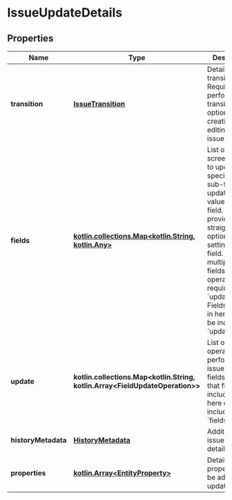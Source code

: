 
# IssueUpdateDetails

## Properties
Name | Type | Description | Notes
------------ | ------------- | ------------- | -------------
**transition** | [**IssueTransition**](IssueTransition.md) | Details of a transition. Required when performing a transition, optional when creating or editing an issue. |  [optional]
**fields** | [**kotlin.collections.Map&lt;kotlin.String, kotlin.Any&gt;**](kotlin.Any.md) | List of issue screen fields to update, specifying the sub-field to update and its value for each field. This field provides a straightforward option when setting a sub-field. When multiple sub-fields or other operations are required, use &#x60;update&#x60;. Fields included in here cannot be included in &#x60;update&#x60;. |  [optional]
**update** | **kotlin.collections.Map&lt;kotlin.String, kotlin.Array&lt;FieldUpdateOperation&gt;&gt;** | List of operations to perform on issue screen fields. Note that fields included in here cannot be included in &#x60;fields&#x60;. |  [optional]
**historyMetadata** | [**HistoryMetadata**](HistoryMetadata.md) | Additional issue history details. |  [optional]
**properties** | [**kotlin.Array&lt;EntityProperty&gt;**](EntityProperty.md) | Details of issue properties to be add or update. |  [optional]



